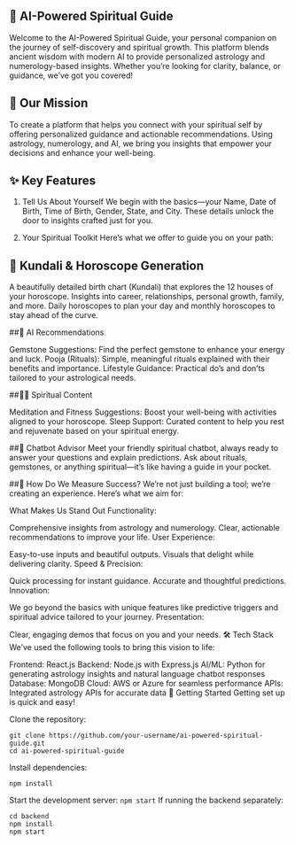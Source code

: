 ##  🌟 AI-Powered Spiritual Guide
Welcome to the AI-Powered Spiritual Guide, your personal companion on the journey of self-discovery and spiritual growth. This platform blends ancient wisdom with modern AI to provide personalized astrology and numerology-based insights. Whether you’re looking for clarity, balance, or guidance, we’ve got you covered!

 ## 🌌 Our Mission
To create a platform that helps you connect with your spiritual self by offering personalized guidance and actionable recommendations. Using astrology, numerology, and AI, we bring you insights that empower your decisions and enhance your well-being.

## ✨ Key Features
1. Tell Us About Yourself
We begin with the basics—your Name, Date of Birth, Time of Birth, Gender, State, and City. These details unlock the door to insights crafted just for you.

2. Your Spiritual Toolkit
Here’s what we offer to guide you on your path:

 ## 🔮 Kundali & Horoscope Generation
A beautifully detailed birth chart (Kundali) that explores the 12 houses of your horoscope.
Insights into career, relationships, personal growth, family, and more.
Daily horoscopes to plan your day and monthly horoscopes to stay ahead of the curve.


 ##💎 AI Recommendations

Gemstone Suggestions: Find the perfect gemstone to enhance your energy and luck.
Pooja (Rituals): Simple, meaningful rituals explained with their benefits and importance.
Lifestyle Guidance: Practical do’s and don’ts tailored to your astrological needs.
 
 
 ##🧘‍♀️ Spiritual Content

Meditation and Fitness Suggestions: Boost your well-being with activities aligned to your horoscope.
Sleep Support: Curated content to help you rest and rejuvenate based on your spiritual energy.

 ##🤖 Chatbot Advisor
Meet your friendly spiritual chatbot, always ready to answer your questions and explain predictions.
Ask about rituals, gemstones, or anything spiritual—it’s like having a guide in your pocket.

 ##🌟 How Do We Measure Success?
We’re not just building a tool; we’re creating an experience. Here’s what we aim for:

What Makes Us Stand Out
Functionality:

Comprehensive insights from astrology and numerology.
Clear, actionable recommendations to improve your life.
User Experience:

Easy-to-use inputs and beautiful outputs.
Visuals that delight while delivering clarity.
Speed & Precision:

Quick processing for instant guidance.
Accurate and thoughtful predictions.
Innovation:

We go beyond the basics with unique features like predictive triggers and spiritual advice tailored to your journey.
Presentation:

Clear, engaging demos that focus on you and your needs.
🛠️ Tech Stack
We’ve used the following tools to bring this vision to life:

Frontend: React.js
Backend: Node.js with Express.js
AI/ML: Python for generating astrology insights and natural language chatbot responses
Database: MongoDB
Cloud: AWS or Azure for seamless performance
APIs: Integrated astrology APIs for accurate data
🚀 Getting Started
Getting set up is quick and easy!

Clone the repository:
```
git clone https://github.com/your-username/ai-powered-spiritual-guide.git
cd ai-powered-spiritual-guide
```
Install dependencies:
```
npm install
```
Start the development server:
```npm start```
If running the backend separately:
```
cd backend
npm install
npm start
```
